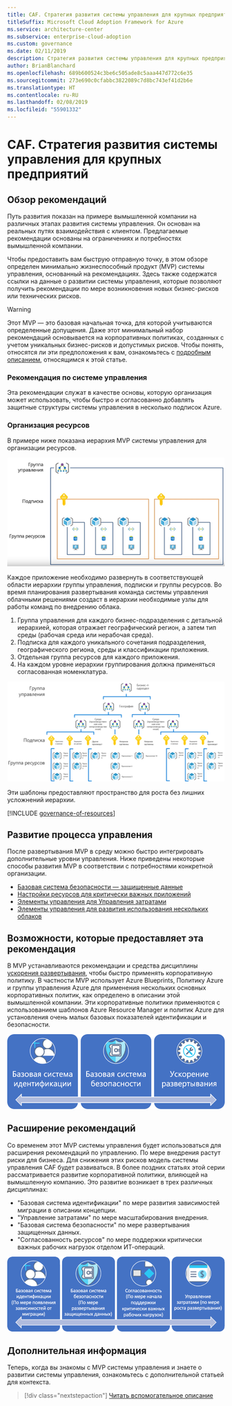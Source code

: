 ```yaml
---
title: CAF. Стратегия развития системы управления для крупных предприятий
titleSuffix: Microsoft Cloud Adoption Framework for Azure
ms.service: architecture-center
ms.subservice: enterprise-cloud-adoption
ms.custom: governance
ms.date: 02/11/2019
description: Стратегия развития системы управления для крупных предприятий
author: BrianBlanchard
ms.openlocfilehash: 689b600524c3be6c505ade8c5aaa447d772c6e35
ms.sourcegitcommit: 273e690c0cfabbc3822089c7d8bc743ef41d2b6e
ms.translationtype: HT
ms.contentlocale: ru-RU
ms.lasthandoff: 02/08/2019
ms.locfileid: "55901332"
---
```

# <a name="caf-large-enterprise-governance-journey"></a>CAF. Стратегия развития системы управления для крупных предприятий

## <a name="best-practice-overview"></a>Обзор рекомендаций

Путь развития показан на примере вымышленной компании на различных этапах развития системы управления. Он основан на реальных путях взаимодействия с клиентом. Предлагаемые рекомендации основаны на ограничениях и потребностях вымышленной компании.

Чтобы предоставить вам быструю отправную точку, в этом обзоре определен минимально жизнеспособный продукт (MVP) системы управления, основанный на рекомендациях. Здесь также содержатся ссылки на данные о развитии системы управления, которые позволяют получить рекомендации по мере возникновения новых бизнес-рисков или технических рисков.

> [!WARNING]
> Этот MVP — это базовая начальная точка, для которой учитываются определенные допущения. Даже этот минимальный набор рекомендаций основывается на корпоративных политиках, созданных с учетом уникальных бизнес-рисков и допустимых рисков. Чтобы понять, относятся ли эти предположения к вам, ознакомьтесь с [подробным описанием](./narrative.md), относящимся к этой статье.

### <a name="governance-best-practice"></a>Рекомендация по системе управления

Эта рекомендации служат в качестве основы, которую организация может использовать, чтобы быстро и согласованно добавлять защитные структуры системы управления в несколько подписок Azure.

### <a name="resource-organization"></a>Организация ресурсов

В примере ниже показана иерархия MVP системы управления для организации ресурсов.

![Схема организации ресурсов](../../../_images/governance/resource-organization.png)

Каждое приложение необходимо развернуть в соответствующей области иерархии группы управления, подписки и группы ресурсов. Во время планирования развертывания команда системы управления облачными решениями создаст в иерархии необходимые узлы для работы команд по внедрению облака.

1. Группа управления для каждого бизнес-подразделения с детальной иерархией, которая отражает географический регион, а затем тип среды (рабочая среда или нерабочая среда).
2. Подписка для каждого уникального сочетания подразделения, географического региона, среды и классификации приложения.
3. Отдельная группа ресурсов для каждого приложения.
4. На каждом уровне иерархии группирования должна применяться согласованная номенклатура.

![Схема организации ресурсов на крупных предприятиях](../../../_images/governance/large-enterprise-resource-organization.png)

Эти шаблоны предоставляют пространство для роста без лишних усложнений иерархии.

[!INCLUDE [governance-of-resources](../../../../../includes/cloud-adoption/governance/governance-of-resources.md)]

## <a name="governance-evolutions"></a>Развитие процесса управления

После развертывания MVP в среду можно быстро интегрировать дополнительные уровни управления. Ниже приведены некоторые способы развития MVP в соответствии с потребностями конкретной организации.

- [Базовая система безопасности — защищенные данные](./security-baseline-evolution.md)
- [Настройки ресурсов для критически важных приложений](./resource-consistency-evolution.md)
- [Элементы управления для Управления затратами](./cost-management-evolution.md)
- [Элементы управления для развития использования нескольких облаков](./multi-cloud-evolution.md)

<!-- markdownlint-disable MD026 -->

## <a name="what-does-this-best-practice-do"></a>Возможности, которые предоставляет эта рекомендация

В MVP устанавливаются рекомендации и средства дисциплины [ускорения развертывания](../../deployment-acceleration/overview.md), чтобы быстро применять корпоративную политику. В частности MVP использует Azure Blueprints, Политику Azure и группы управления Azure для применения нескольких основных корпоративных политик, как определено в описании этой вымышленной компании. Эти корпоративные политики применяются с использованием шаблонов Azure Resource Manager и политик Azure для установления очень малых базовых показателей идентификации и безопасности.

![Пример минимально жизнеспособного продукта для системы управления инкрементальной модели](../../../_images/governance/governance-mvp.png)

## <a name="evolving-the-best-practice"></a>Расширение рекомендаций

Со временем этот MVP системы управления будет использоваться для расширения рекомендаций по управлению. По мере внедрения растут риски для бизнеса. Для снижения этих рисков модель системы управления CAF будет развиваться. В более поздних статьях этой серии рассматривается развитие корпоративной политики, влияющей на вымышленную компанию. Это развитие возникает в трех различных дисциплинах:

- "Базовая система идентификации" по мере развития зависимостей миграции в описании концепции.
- "Управление затратами" по мере масштабирования внедрения.
- "Базовая система безопасности" по мере развертывания защищенных данных.
- "Согласованность ресурсов" по мере поддержки критически важных рабочих нагрузок отделом ИТ-операций.

![Пример минимально жизнеспособного продукта для системы управления инкрементальной модели](../../../_images/governance/governance-evolution-large.png)

## <a name="next-steps"></a>Дополнительная информация

Теперь, когда вы знакомы с MVP системы управления и знаете о развитии системы управления, ознакомьтесь с дополнительной статьей для контекста.

> [!div class="nextstepaction"]
> [Читать вспомогательное описание](./narrative.md)
